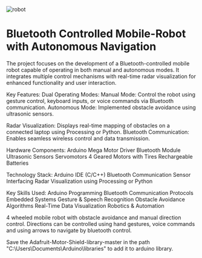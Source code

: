 ![robot](https://github.com/user-attachments/assets/a742758d-a29f-44dd-aef0-c125442de918)

# Bluetooth Controlled Mobile-Robot with Autonomous Navigation
The project focuses on the development of a Bluetooth-controlled mobile robot capable of operating in both manual and autonomous modes. It integrates multiple control mechanisms with real-time radar visualization for enhanced functionality and user interaction.

Key Features:
Dual Operating Modes:
Manual Mode: Control the robot using gesture control, keyboard inputs, or voice commands via Bluetooth communication.
Autonomous Mode: Implemented obstacle avoidance using ultrasonic sensors.

Radar Visualization: Displays real-time mapping of obstacles on a connected laptop using Processing or Python.
Bluetooth Communication: Enables seamless wireless control and data transmission.

Hardware Components:
Arduino Mega
Motor Driver
Bluetooth Module
Ultrasonic Sensors
Servomotors
4 Geared Motors with Tires
Rechargeable Batteries

Technology Stack:
Arduino IDE (C/C++)
Bluetooth Communication
Sensor Interfacing
Radar Visualization using Processing or Python

Key Skills Used:
Arduino Programming
Bluetooth Communication Protocols
Embedded Systems
Gesture & Speech Recognition
Obstacle Avoidance Algorithms
Real-Time Data Visualization
Robotics & Automation


4 wheeled mobile robot with obstacle avoidance and manual direction control.
Directions can be controlled using hand gestures, voice commands and using arrows to navigate by bluetooth control.

Save the Adafruit-Motor-Shield-library-master in the path "C:\Users\Documents\Arduino\libraries\" to add it to arduino library.


